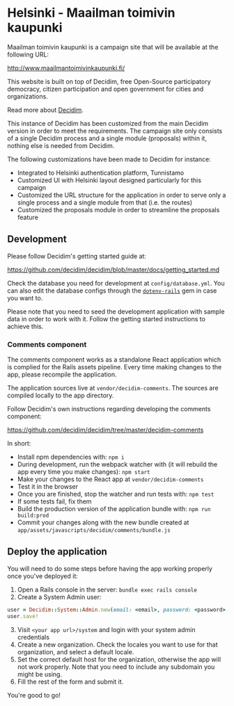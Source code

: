 # Helsinki - Maailman toimivin kaupunki

Maailman toimivin kaupunki is a campaign site that will be available at the
following URL:

http://www.maailmantoimivinkaupunki.fi/

This website is built on top of Decidim, free Open-Source participatory
democracy, citizen participation and open government for cities and
organizations.

Read more about [Decidim](https://github.com/decidim/decidim).

This instance of Decidim has been customized from the main Decidim version in
order to meet the requirements. The campaign site only consists of a single
Decidim process and a single module (proposals) within it, nothing else is
needed from Decidim.

The following customizations have been made to Decidim for instance:

- Integrated to Helsinki authentication platform, Tunnistamo
- Customized UI with Helsinki layout designed particularly for this campaign
- Customized the URL structure for the application in order to serve only a
  single process and a single module from that (i.e. the routes)
- Customized the proposals module in order to streamline the proposals feature

## Development

Please follow Decidim's getting started guide at:

https://github.com/decidim/decidim/blob/master/docs/getting_started.md

Check the database you need for development at `config/database.yml`. You can
also edit the database configs through the
[`dotenv-rails`](https://rubygems.org/gems/dotenv-rails/versions/2.1.1) gem in
case you want to.

Please note that you need to seed the development application with sample data
in order to work with it. Follow the getting started instructions to achieve
this.

### Comments component

The comments component works as a standalone React application which is complied
for the Rails assets pipeline. Every time making changes to the app, please
recompile the application.

The application sources live at `vendor/decidim-comments`. The sources are
compiled locally to the app directory.

Follow Decidim's own instructions regarding developing the comments component:

https://github.com/decidim/decidim/tree/master/decidim-comments

In short:

- Install npm dependencies with:
  `npm i`
- During development, run the webpack watcher with (it will rebuild the app
  every time you make changes):
  `npm start`
- Make your changes to the React app at `vendor/decidim-comments`
- Test it in the browser
- Once you are finished, stop the watcher and run tests with:
  `npm test`
- If some tests fail, fix them
- Build the production version of the application bundle with:
  `npm run build:prod`
- Commit your changes along with the new bundle created at
  `app/assets/javascripts/decidim/comments/bundle.js`


## Deploy the application

You will need to do some steps before having the app working properly once you've deployed it:

1. Open a Rails console in the server: `bundle exec rails console`
2. Create a System Admin user:
```ruby
user = Decidim::System::Admin.new(email: <email>, password: <password>, password_confirmation: <password>)
user.save!
```
3. Visit `<your app url>/system` and login with your system admin credentials
4. Create a new organization. Check the locales you want to use for that organization, and select a default locale.
5. Set the correct default host for the organization, otherwise the app will not work properly. Note that you need to include any subdomain you might be using.
6. Fill the rest of the form and submit it.

You're good to go!
